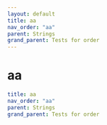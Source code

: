 ```yaml
---
layout: default
title: aa
nav_order: "aa"
parent: Strings
grand_parent: Tests for order
---
```


# aa

```yaml
title: aa
nav_order: "aa"
parent: Strings
grand_parent: Tests for order
```
